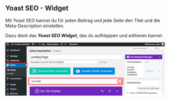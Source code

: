 ## Yoast SEO - Widget

Mit Yoast SEO kannst du für jeden Beitrag und jede Seite den Titel und die Meta-Description einstellen.

Dazu dient das _**Yoast SEO Widget**_, das du aufklappen und editieren kannst.

![image](./assets/yoast_seo_plugin_posts.jpg)
